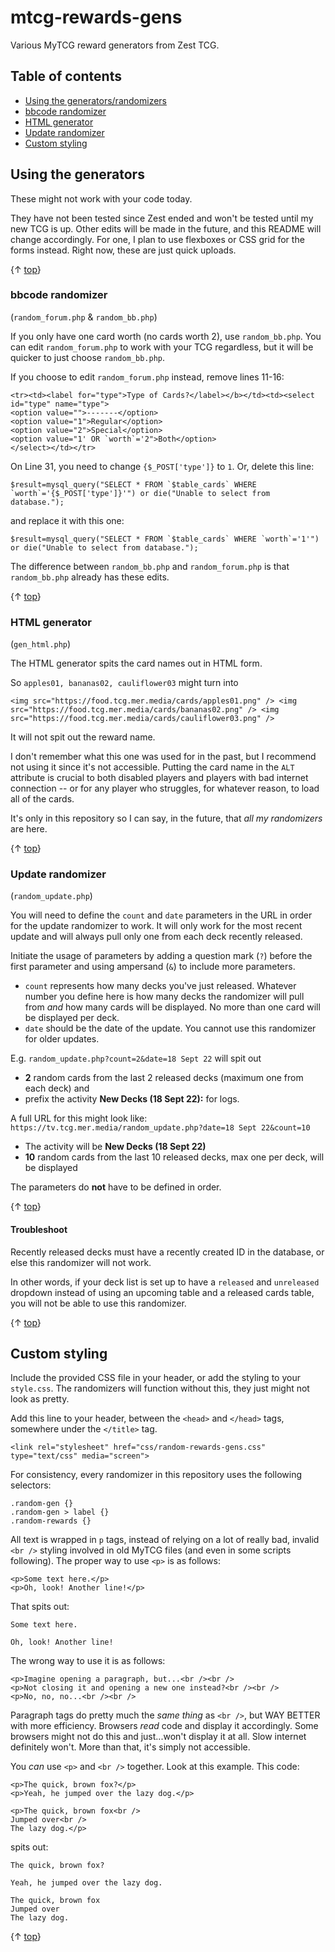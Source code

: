 # mtcg-rewards-gens
Various MyTCG reward generators from Zest TCG.

## Table of contents
* [Using the generators/randomizers](#using-the-generators)
* [bbcode randomizer](#bbcode-randomizer)
* [HTML generator](#html-generator)
* [Update randomizer](#update-randomizer)
* [Custom styling](#custom-styling)

## Using the generators
These might not work with your code today.

They have not been tested since Zest ended and won't be tested until my new TCG is up. Other edits will be made in the future, and this README will change accordingly. For one, I plan to use flexboxes or CSS grid for the forms instead. Right now, these are just quick uploads.

{&uarr; [top](#mtcg-rewards-gens)}

### bbcode randomizer
(`random_forum.php` & `random_bb.php`)

If you only have one card worth (no cards worth 2), use `random_bb.php`. You can edit `random_forum.php` to work with your TCG regardless, but it will be quicker to just choose `random_bb.php`.

If you choose to edit `random_forum.php` instead, remove lines 11-16:

````
<tr><td><label for="type">Type of Cards?</label></b></td><td><select id="type" name="type">
<option value="">-------</option>
<option value="1">Regular</option>
<option value="2">Special</option>
<option value="1' OR `worth`='2">Both</option>			
</select></td></tr>
````

On Line 31, you need to change `{$_POST['type']}` to `1`. Or, delete this line:

````
$result=mysql_query("SELECT * FROM `$table_cards` WHERE `worth`='{$_POST['type']}'") or die("Unable to select from database.");
````

and replace it with this one:

````
$result=mysql_query("SELECT * FROM `$table_cards` WHERE `worth`='1'") or die("Unable to select from database.");
````

The difference between `random_bb.php` and `random_forum.php` is that `random_bb.php` already has these edits.

{&uarr; [top](#mtcg-rewards-gens)}

### HTML generator
(`gen_html.php`)

The HTML generator spits the card names out in HTML form.

So `apples01, bananas02, cauliflower03` might turn into

````
<img src="https://food.tcg.mer.media/cards/apples01.png" /> <img src="https://food.tcg.mer.media/cards/bananas02.png" /> <img src="https://food.tcg.mer.media/cards/cauliflower03.png" /> 
````

It will not spit out the reward name.

I don't remember what this one was used for in the past, but I recommend not using it since it's not accessible. Putting the card name in the `ALT` attribute is crucial to both disabled players and players with bad internet connection -- or for any player who struggles, for whatever reason, to load all of the cards.

It's only in this repository so I can say, in the future, that *all my randomizers* are here.

{&uarr; [top](#mtcg-rewards-gens)}

### Update randomizer
(`random_update.php`)

You will need to define the ``count`` and ``date`` parameters in the URL in order for the update randomizer to work. It will only work for the most recent update and will always pull only one from each deck recently released.

Initiate the usage of parameters by adding a question mark (`?`) before the first parameter and using ampersand (`&`) to include more parameters.

* `count` represents how many decks you've just released. Whatever number you define here is how many decks the randomizer will pull from *and* how many cards will be displayed. No more than one card will be displayed per deck.
* `date` should be the date of the update. You cannot use this randomizer for older updates.

E.g. `random_update.php?count=2&date=18 Sept 22` will spit out
* **2** random cards from the last 2 released decks (maximum one from each deck) and
* prefix the activity **New Decks (18 Sept 22):** for logs.

A full URL for this might look like: `https://tv.tcg.mer.media/random_update.php?date=18 Sept 22&count=10`
* The activity will be **New Decks (18 Sept 22)**
* **10** random cards from the last 10 released decks, max one per deck, will be displayed

The parameters do **not** have to be defined in order.

{&uarr; [top](#mtcg-rewards-gens)}

#### Troubleshoot
Recently released decks must have a recently created ID in the database, or else this randomizer will not work.

In other words, if your deck list is set up to have a `released` and `unreleased` dropdown instead of using an upcoming table and a released cards table, you will not be able to use this randomizer.

{&uarr; [top](#mtcg-rewards-gens)}

## Custom styling
Include the provided CSS file in your header, or add the styling to your `style.css`. The randomizers will function without this, they just might not look as pretty.

Add this line to your header, between the ``<head>`` and ``</head>`` tags, somewhere under the ``</title>`` tag.

````
<link rel="stylesheet" href="css/random-rewards-gens.css" type="text/css" media="screen">
````

For consistency, every randomizer in this repository uses the following selectors:

````
.random-gen {}
.random-gen > label {}
.random-rewards {}
````

All text is wrapped in `p` tags, instead of relying on a lot of really bad, invalid `<br />` styling involved in old MyTCG files (and even in some scripts following). The proper way to use `<p>` is as follows:

````
<p>Some text here.</p>
<p>Oh, look! Another line!</p>
````

That spits out:

````
Some text here.

Oh, look! Another line!
````

The wrong way to use it is as follows:

````
<p>Imagine opening a paragraph, but...<br /><br />
<p>Not closing it and opening a new one instead?<br /><br />
<p>No, no, no...<br /><br />
````

Paragraph tags do pretty much the *same thing* as `<br />`, but WAY BETTER with more efficiency. Browsers *read* code and display it accordingly. Some browsers might not do this and just...won't display it at all. Slow internet definitely won't. More than that, it's simply not accessible.

You *can* use `<p>` and `<br />` together. Look at this example. This code:

````
<p>The quick, brown fox?</p>
<p>Yeah, he jumped over the lazy dog.</p>

<p>The quick, brown fox<br />
Jumped over<br />
The lazy dog.</p>
````

spits out:

````
The quick, brown fox?

Yeah, he jumped over the lazy dog.

The quick, brown fox
Jumped over
The lazy dog.
````

{&uarr; [top](#mtcg-rewards-gens)}

